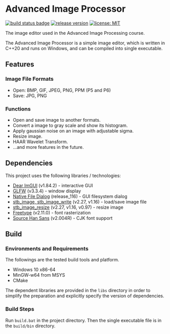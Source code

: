 # Advanced Image Processor

[![build status badge](https://github.com/shangchiwu/advanced-image-processor/actions/workflows/build.yml/badge.svg?branch=master)](https://github.com/shangchiwu/advanced-image-processor/actions?query=workflow%3Abuild+branch%3Amaster)
[![release version](https://img.shields.io/github/v/release/shangchiwu/advanced-image-processor)](https://github.com/shangchiwu/advanced-image-processor/releases/latest)
[![license: MIT](https://img.shields.io/badge/license-MIT-green.svg)](https://opensource.org/licenses/MIT)

The image editor used in the Advanced Image Processing course.

The Advanced Image Processor is a simple image editor, which is written in C++20 and runs on Windows, and can be compiled into single executable.

## Features

### Image File Formats

- Open: BMP, GIF, JPEG, PNG, PPM (P5 and P6)
- Save: JPG, PNG

### Functions

- Open and save image to another formats.
- Convert a image to gray scale and show its histogram.
- Apply gaussian noise on an image with adjustable sigma.
- Resize image.
- HAAR Wavelet Transform.
- ...and more features in the future.

## Dependencies

This project uses the following libraries / technologies:

- [Dear ImGUI](https://github.com/ocornut/imgui) (v1.84.2) - interactive GUI
- [GLFW](https://www.glfw.org/) (v3.3.4) - window display
- [Native File Dialog](https://github.com/mlabbe/nativefiledialog) (release_116) - GUI filesystem dialog
- [stb_image, stb_image_write](https://github.com/nothings/stb) (v2.27, v1.16) - load/save image file
- [stb_image_resize](https://github.com/nothings/stb) (v2.27, v1.16, v0.97) - resize image
- [Freetype](https://freetype.org/) (v2.11.0) - font rasterization
- [Source Han Sans](https://github.com/adobe-fonts/source-han-sans) (v2.004R) - CJK font support

## Build

### Environments and Requirements

The followings are the tested build tools and platform.

- Windows 10 x86-64
- MinGW-w64 from MSYS
- CMake

The dependent libraries are provided in the `libs` directory in order to simplify the preparation and explicitly specify the version of dependencies.

### Build Steps

Run `build.bat` in the project directory. Then the single executable file is in the `build/bin` directory.
